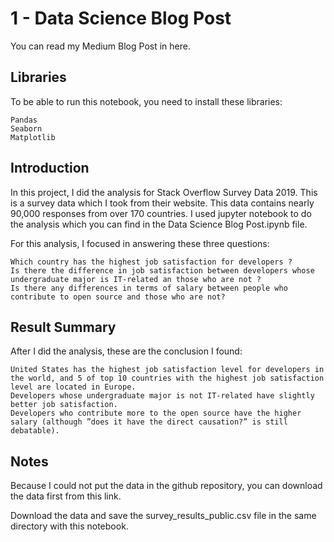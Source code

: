 # 1 - Data Science Blog Post

You can read my Medium Blog Post in here.
## Libraries

To be able to run this notebook, you need to install these libraries:

    Pandas
    Seaborn
    Matplotlib

## Introduction

In this project, I did the analysis for Stack Overflow Survey Data 2019. This is a survey data which I took from their website. This data contains nearly 90,000 responses from over 170 countries. I used jupyter notebook to do the analysis which you can find in the Data Science Blog Post.ipynb file.

For this analysis, I focused in answering these three questions:

    Which country has the highest job satisfaction for developers ?
    Is there the difference in job satisfaction between developers whose undergraduate major is IT-related an those who are not ?
    Is there any differences in terms of salary between people who contribute to open source and those who are not?

## Result Summary

After I did the analysis, these are the conclusion I found:

    United States has the highest job satisfaction level for developers in the world, and 5 of top 10 countries with the highest job satisfaction level are located in Europe.
    Developers whose undergraduate major is not IT-related have slightly better job satisfaction.
    Developers who contribute more to the open source have the higher salary (although ”does it have the direct causation?” is still debatable).

## Notes

Because I could not put the data in the github repository, you can download the data first from this link.

Download the data and save the survey_results_public.csv file in the same directory with this notebook.
